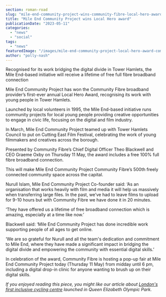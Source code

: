 ```yaml
---
section: roman-road
slug: "mile-end-community-project-wins-community-fibre-local-hero-award"
title: "Mile End Community Project wins Local Hero award"
publicationDate: "2023-05-11"
categories: 
  - "news"
  - "social"
tags: 
  - "news"
featuredImage: "/images/mile-end-community-project-local-hero-award-community-fibre.jpg"
author: "polly-nash"
---
```


Recognised for its work bridging the digital divide in Tower Hamlets, the Mile End-based initiative will receive a lifetime of free full fibre broadband connection

Mile End Community Project has won the Community Fibre broadband provider’s first-ever annual Local Hero Award, recognising its work with young people in Tower Hamlets.

Launched by local volunteers in 1995, the Mile End-based initiative runs community projects for local young people providing creative opportunities to engage in civic life, focusing on the digital and film industry. 

In March, Mile End Community Project teamed up with Tower Hamlets Council to put on Cutting East Film Festival, celebrating the work of young filmmakers and creatives across the borough. 

Presented by Community Fibre’s Chief Digital Officer Theo Blackwell and CEO Graeme Oxby on Thursday 11 May, the award includes a free 100% full fibre broadband connection.

This will make Mile End Community Project Community Fibre’s 500th freely connected community space across the capital. 

Nurull Islam, Mile End Community Project Co-founder said: ‘As an organisation that works heavily with film and media it will help us massively when transferring large files. In the past, we’ve had to leave films to upload for 9-10 hours but with Community Fibre we have done it in 20 minutes.

‘They have offered us a lifetime of free broadband connection which is amazing, especially at a time like now.’ 

Blackwell said: ‘Mile End Community Project has done incredible work supporting people of all ages to get online. 

‘We are so grateful for Nurull and all the team's dedication and commitment to Mile End, where they have made a significant impact in bridging the digital divide and empowering the community with essential digital skills.’

In celebration of the award, Community Fibre is hosting a pop-up fair at Mile End Community Project today (Thursday 11 May) from midday until 6 pm, including a digital drop-in clinic for anyone wanting to brush up on their digital skills. 

_If you enjoyed reading this piece, you might like our article about [London's first inclusive cycling centre](https://romanroadlondon.com/inclusive-cycling-centre-olympic-park/) launched in Queen Elizabeth Olympic Park._



